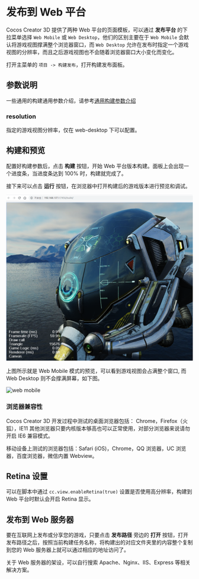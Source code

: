 # 发布到 Web 平台

Cocos Creator 3D 提供了两种 Web 平台的页面模板，可以通过 **发布平台** 的下拉菜单选择 `Web Mobile` 或 `Web Desktop`，他们的区别主要在于 `Web Mobile` 会默认将游戏视图撑满整个浏览器窗口，而 `Web Desktop` 允许在发布时指定一个游戏视图的分辨率，而且之后游戏视图也不会随着浏览器窗口大小变化而变化。

打开主菜单的 `项目 -> 构建发布`，打开构建发布面板。
## 参数说明
一些通用的构建通用参数介绍，请参考[通用构建参数介绍](build-options.md)

### resolution
指定的游戏视图分辨率，仅在 web-desktop 下可以配置。

## 构建和预览
配置好构建参数后，点击 **构建** 按钮，开始 Web 平台版本构建。面板上会出现一个进度条，当进度条达到 100% 时，构建就完成了。

接下来可以点击 **运行** 按钮，在浏览器中打开构建后的游戏版本进行预览和调试。

![web mobile](publish-web/web-mobile.png)

上图所示就是 Web Mobile 模式的预览，可以看到游戏视图会占满整个窗口, 而 Web Desktop 则不会撑满屏幕，如下图。

![web mobile](publish-web/web-desktop.gif)
### 浏览器兼容性

Cocos Creator 3D 开发过程中测试的桌面浏览器包括： Chrome，Firefox（火狐），IE11
其他浏览器只要内核版本够高也可以正常使用，对部分浏览器来说请勿开启 IE6 兼容模式。

移动设备上测试的浏览器包括：Safari (iOS)，Chrome，QQ 浏览器，UC 浏览器，百度浏览器，微信内置 Webview。

## Retina 设置

可以在脚本中通过 `cc.view.enableRetina(true)` 设置是否使用高分辨率，构建到 Web 平台时默认会开启 Retina 显示。

## 发布到 Web 服务器

要在互联网上发布或分享您的游戏，只要点击 **发布路径** 旁边的 **打开** 按钮，打开发布路径之后，按照当前构建任务名称，将构建出的对应文件夹里的内容整个复制到您的 Web 服务器上就可以通过相应的地址访问了。

关于 Web 服务器的架设，可以自行搜索 Apache、Nginx、IIS、Express 等相关解决方案。